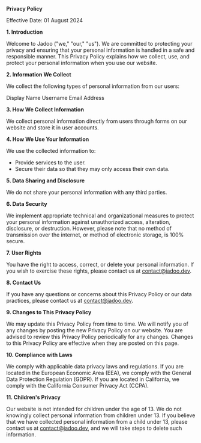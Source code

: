 **Privacy Policy**

Effective Date: 01 August 2024

**1. Introduction**

Welcome to Jadoo ("we," "our," "us"). We are committed to protecting your privacy and ensuring that your personal information is handled in a safe and responsible manner. This Privacy Policy explains how we collect, use, and protect your personal information when you use our website.

**2. Information We Collect**

We collect the following types of personal information from our users:

Display Name
Username
Email Address

**3. How We Collect Information**

We collect personal information directly from users through forms on our website and store it in user accounts.

**4. How We Use Your Information**

We use the collected information to:

* Provide services to the user.
* Secure their data so that they may only access their own data.

**5. Data Sharing and Disclosure**

We do not share your personal information with any third parties.

**6. Data Security**

We implement appropriate technical and organizational measures to protect your personal information against unauthorized access, alteration, disclosure, or destruction. However, please note that no method of transmission over the internet, or method of electronic storage, is 100% secure.

**7. User Rights**

You have the right to access, correct, or delete your personal information. If you wish to exercise these rights, please contact us at contact@jadoo.dev.

**8. Contact Us**

If you have any questions or concerns about this Privacy Policy or our data practices, please contact us at contact@jadoo.dev.

**9. Changes to This Privacy Policy**

We may update this Privacy Policy from time to time. We will notify you of any changes by posting the new Privacy Policy on our website. You are advised to review this Privacy Policy periodically for any changes. Changes to this Privacy Policy are effective when they are posted on this page.

**10. Compliance with Laws**

We comply with applicable data privacy laws and regulations. If you are located in the European Economic Area (EEA), we comply with the General Data Protection Regulation (GDPR). If you are located in California, we comply with the California Consumer Privacy Act (CCPA).

**11. Children's Privacy**

Our website is not intended for children under the age of 13. We do not knowingly collect personal information from children under 13. If you believe that we have collected personal information from a child under 13, please contact us at contact@jadoo.dev, and we will take steps to delete such information.
